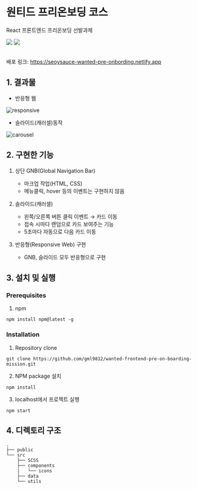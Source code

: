 # 원티드 프리온보딩 코스

React 프론트엔드 프리온보딩 선발과제

<!-- PROJECT SHIELDS -->
<div>
  <img src="https://img.shields.io/badge/JavaScript-F7DF1E?style=for-the-badge&logo=javascript&logoColor=black"/>
  <img src="https://img.shields.io/badge/React-61DAFB?style=for-the-badge&logo=React&logoColor=blue"/>
</div>

<br />


배포 링크: https://seoysauce-wanted-pre-onbording.netlify.app

## 1. 결과물

- 반응형 웹

![responsive](https://user-images.githubusercontent.com/65898861/150792055-6f37dead-441a-479a-853e-20de8b832a78.gif)


- 슬라이드(캐러셀)동작

![carousel](https://user-images.githubusercontent.com/65898861/150778721-f57e4c68-27f4-4bb1-a440-16c2d5f38369.gif)


## 2. 구현한 기능

1. 상단 GNB(Global Navigation Bar)

   - 마크업 작업(HTML, CSS)
   - 메뉴클릭, hover 등의 이벤트는 구현하지 않음

2. 슬라이드(캐러셀)

   - 왼쪽/오른쪽 버튼 클릭 이벤트 → 카드 이동
   - 접속 시마다 랜덤으로 카드 보여주는 기능
   - 5초마다 자동으로 다음 카드 이동

3. 반응형(Responsive Web) 구현

   - GNB, 슬라이드 모두 반응형으로 구현

## 3. 설치 및 실행

### Prerequisites
1. npm
```
npm install npm@latest -g
```
### Installation
1. Repository clone
```
git clone https://github.com/gml9812/wanted-frontend-pre-on-boarding-mission.git
```
2. NPM package 설치
```
npm install
```
3. localhost에서 프로젝트 실행
```
npm start
```
## 4. 디렉토리 구조

```
.
├── public
└── src
    ├── SCSS
    ├── components
    |   └── icons
    ├── data
    └── utils
```
